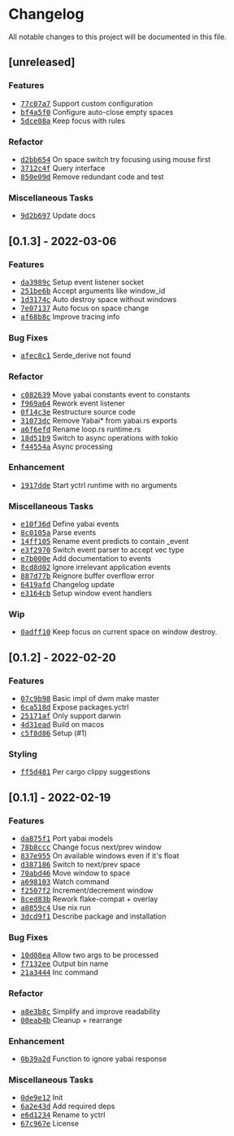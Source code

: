 # Changelog
All notable changes to this project will be documented in this file.

## [unreleased]

### <!-- 0 -->Features

- <a href="https://github.com/kkharji/yctrl/commit/77c07a77550bbec9d7554d1b8430f9b573c6cc66"><tt>77c07a7</tt></a> Support custom configuration
- <a href="https://github.com/kkharji/yctrl/commit/bf4a5f06cc02018c0d896ccabdf1df90e157c116"><tt>bf4a5f0</tt></a> Configure auto-close empty spaces
- <a href="https://github.com/kkharji/yctrl/commit/5dce08a4b3b92d5ff30d4b76d95a2032d5e2bc1e"><tt>5dce08a</tt></a> Keep focus with rules

### <!-- 2 -->Refactor

- <a href="https://github.com/kkharji/yctrl/commit/d2bb654d88b9960ca8a9399fcc18f5dbc62e8e5e"><tt>d2bb654</tt></a> On space switch try focusing using mouse first
- <a href="https://github.com/kkharji/yctrl/commit/3712c4ffba4561b65d37da76da8e1b99712a2126"><tt>3712c4f</tt></a> Query interface
- <a href="https://github.com/kkharji/yctrl/commit/850e09d5d4cadcc91866d4112c462ce2a6a70621"><tt>850e09d</tt></a> Remove redundant code and test

### Miscellaneous Tasks

- <a href="https://github.com/kkharji/yctrl/commit/9d2b697221e7d62de12d8c8c6cd25028e226b1fb"><tt>9d2b697</tt></a> Update docs

## [0.1.3] - 2022-03-06

### <!-- 0 -->Features

- <a href="https://github.com/kkharji/yctrl/commit/da3989c1c036bf9de22b86edbcc35f53440bbd72"><tt>da3989c</tt></a> Setup event listener socket
- <a href="https://github.com/kkharji/yctrl/commit/251be6b8e0589a9fac5eeed872e44be2e92941cd"><tt>251be6b</tt></a> Accept arguments like window_id
- <a href="https://github.com/kkharji/yctrl/commit/1d3174c52d172ecd7dbda87173c068b1399efc7b"><tt>1d3174c</tt></a> Auto destroy space without windows
- <a href="https://github.com/kkharji/yctrl/commit/7e0713788433ebca073bd4fc1881065347fa7fae"><tt>7e07137</tt></a> Auto focus on space change
- <a href="https://github.com/kkharji/yctrl/commit/af68b8c7cb88915c8d30ab451b46b717bfdd4042"><tt>af68b8c</tt></a> Improve tracing info

### <!-- 1 -->Bug Fixes

- <a href="https://github.com/kkharji/yctrl/commit/afec8c131e04e3dd5d9c77392080e92f1b43fb95"><tt>afec8c1</tt></a> Serde_derive not found

### <!-- 2 -->Refactor

- <a href="https://github.com/kkharji/yctrl/commit/c082639b58fa564ae9edbd5b13a7cd9a92deb93c"><tt>c082639</tt></a> Move yabai constants event to constants
- <a href="https://github.com/kkharji/yctrl/commit/f969a64f68fad751e29ef0adf5c2ad4bf30b25fd"><tt>f969a64</tt></a> Rework event listener
- <a href="https://github.com/kkharji/yctrl/commit/0f14c3ed36bbe4e464d9dc9e0df3ec0075e6a1a4"><tt>0f14c3e</tt></a> Restructure source code
- <a href="https://github.com/kkharji/yctrl/commit/31073dcd1e76c04ca08224f09c1d696d248fbf12"><tt>31073dc</tt></a> Remove Yabai* from yabai.rs exports
- <a href="https://github.com/kkharji/yctrl/commit/a6f6efd7c32cc5664d215fa4b610d2c972df127c"><tt>a6f6efd</tt></a> Rename loop.rs runtime.rs
- <a href="https://github.com/kkharji/yctrl/commit/18d51b92b929f8c9cd5dd5538a95f30767fd34f6"><tt>18d51b9</tt></a> Switch to async operations with tokio
- <a href="https://github.com/kkharji/yctrl/commit/f44554a98c3ac42bb0f74b202f14c9a660c92868"><tt>f44554a</tt></a> Async processing

### <!-- 3 -->Enhancement

- <a href="https://github.com/kkharji/yctrl/commit/1917ddec9431dd867ca9bc7dbae1f7e0e2151fc5"><tt>1917dde</tt></a> Start yctrl runtime with no arguments

### Miscellaneous Tasks

- <a href="https://github.com/kkharji/yctrl/commit/e10f36d75f6b1f9d738175b87bdbb3503ee2b6d8"><tt>e10f36d</tt></a> Define yabai events
- <a href="https://github.com/kkharji/yctrl/commit/8c0105ad7c26ff01614c7c2f2091e967da2a122d"><tt>8c0105a</tt></a> Parse events
- <a href="https://github.com/kkharji/yctrl/commit/14ff105ad5e3d53ec9697acece9141ab7a052a82"><tt>14ff105</tt></a> Rename event predicts to contain _event
- <a href="https://github.com/kkharji/yctrl/commit/e3f2970fa9bb73aa05d1f4383929080b85ff935e"><tt>e3f2970</tt></a> Switch event parser to accept vec<u8> type
- <a href="https://github.com/kkharji/yctrl/commit/e7b000e003d70feea014aa00f613a74c4531c4c3"><tt>e7b000e</tt></a> Add documentation to events
- <a href="https://github.com/kkharji/yctrl/commit/8cd8d02892cf148312d8f730721b9c8d988fce19"><tt>8cd8d02</tt></a> Ignore irrelevant application events
- <a href="https://github.com/kkharji/yctrl/commit/887d77ba7d21fe9458e497356b74d2174e76dbac"><tt>887d77b</tt></a> Reignore buffer overflow error
- <a href="https://github.com/kkharji/yctrl/commit/6419afd7793ab47706df8b68c233e6264332a954"><tt>6419afd</tt></a> Changelog update
- <a href="https://github.com/kkharji/yctrl/commit/e3164cb9afb51e4b53a4b513e48786e6d0d8dec2"><tt>e3164cb</tt></a> Setup window event handlers

### Wip

- <a href="https://github.com/kkharji/yctrl/commit/0adff102ac6418f6332f2bb2657d9883ebe69d84"><tt>0adff10</tt></a> Keep focus on current space on window destroy.

## [0.1.2] - 2022-02-20

### <!-- 0 -->Features

- <a href="https://github.com/kkharji/yctrl/commit/07c9b98d463d12d51f6194d851a3e95f83a2b3aa"><tt>07c9b98</tt></a> Basic impl of dwm make master
- <a href="https://github.com/kkharji/yctrl/commit/6ca518d5a9e27e2ac182a445eecb73f198ee5764"><tt>6ca518d</tt></a> Expose packages.yctrl
- <a href="https://github.com/kkharji/yctrl/commit/25171afa80f3500f6a0e368dfe8c39e7ee9d3528"><tt>25171af</tt></a> Only support darwin
- <a href="https://github.com/kkharji/yctrl/commit/4d31eadb30d0c5c292938d9115fb93a526aa09a1"><tt>4d31ead</tt></a> Build on macos
- <a href="https://github.com/kkharji/yctrl/commit/c5f8d868637b567dd0503a04cd1b67a7680d46f8"><tt>c5f8d86</tt></a> Setup (#1)

### Styling

- <a href="https://github.com/kkharji/yctrl/commit/ff5d48153a435f77d95dae0933fec10d80b0feac"><tt>ff5d481</tt></a> Per cargo clippy suggestions

## [0.1.1] - 2022-02-19

### <!-- 0 -->Features

- <a href="https://github.com/kkharji/yctrl/commit/da875f1dbe276bccd28441c3459edd576674d271"><tt>da875f1</tt></a> Port yabai models
- <a href="https://github.com/kkharji/yctrl/commit/78b8cccd80b2a8aa473c9494c24f660beec0f7af"><tt>78b8ccc</tt></a> Change focus next/prev window
- <a href="https://github.com/kkharji/yctrl/commit/837e955cdef561ee00db85f31864c70746ce7db6"><tt>837e955</tt></a> On available windows even if it's float
- <a href="https://github.com/kkharji/yctrl/commit/d38718654c11be6c05bb774d6fb2906d6afd6109"><tt>d387186</tt></a> Switch to next/prev space
- <a href="https://github.com/kkharji/yctrl/commit/70abd46a92e4abe1be227edb5d358954dc8f6de4"><tt>70abd46</tt></a> Move window to space
- <a href="https://github.com/kkharji/yctrl/commit/a698103860974ed7eb7b8b13d4a3df24a3f92915"><tt>a698103</tt></a> Watch command
- <a href="https://github.com/kkharji/yctrl/commit/f2507f22fa43b89afc4318aeb96a07a2057ed9f3"><tt>f2507f2</tt></a> Increment/decrement window
- <a href="https://github.com/kkharji/yctrl/commit/8ced83b807d4d5c2c1b2bbfbeed2305a07495592"><tt>8ced83b</tt></a> Rework flake-compat + overlay
- <a href="https://github.com/kkharji/yctrl/commit/a0859c4e64dce0878706c96b018ae4b79e026878"><tt>a0859c4</tt></a> Use nix run
- <a href="https://github.com/kkharji/yctrl/commit/3dcd9f1a0cc6df0b6281da95d188c401052b1445"><tt>3dcd9f1</tt></a> Describe package and installation

### <!-- 1 -->Bug Fixes

- <a href="https://github.com/kkharji/yctrl/commit/10d08ea4b74dc45812182d51f2b56ed502cf49ab"><tt>10d08ea</tt></a> Allow two args to be processed
- <a href="https://github.com/kkharji/yctrl/commit/f7132ee1302d914114e5474bc2669f9e0e0af17a"><tt>f7132ee</tt></a> Output bin name
- <a href="https://github.com/kkharji/yctrl/commit/21a3444b700c3451e0669d1aa564e65d34790ac0"><tt>21a3444</tt></a> Inc command

### <!-- 2 -->Refactor

- <a href="https://github.com/kkharji/yctrl/commit/a8e3b8c32b3a8c0a17923ee1c21c83cc7983c21b"><tt>a8e3b8c</tt></a> Simplify and improve readability
- <a href="https://github.com/kkharji/yctrl/commit/00eab4b558bc89bb6f0d04d94e125c23b1309a27"><tt>00eab4b</tt></a> Cleanup + rearrange

### <!-- 3 -->Enhancement

- <a href="https://github.com/kkharji/yctrl/commit/0b39a2d87d72c1fd288081961e9f633c4df101d5"><tt>0b39a2d</tt></a> Function to ignore yabai response

### Miscellaneous Tasks

- <a href="https://github.com/kkharji/yctrl/commit/0de9e12bfedad07d8662925f67fded13a7bad82c"><tt>0de9e12</tt></a> Init
- <a href="https://github.com/kkharji/yctrl/commit/6a2e43da945d025bd1308ef6030905a94e7a8ca8"><tt>6a2e43d</tt></a> Add required deps
- <a href="https://github.com/kkharji/yctrl/commit/e6d123425c59e86e36b4c4bcda090f8c66b34337"><tt>e6d1234</tt></a> Rename to yctrl
- <a href="https://github.com/kkharji/yctrl/commit/67c967e9d36fbbe5db554eef37848347f23abab6"><tt>67c967e</tt></a> License

<!-- generated by git-cliff -->
